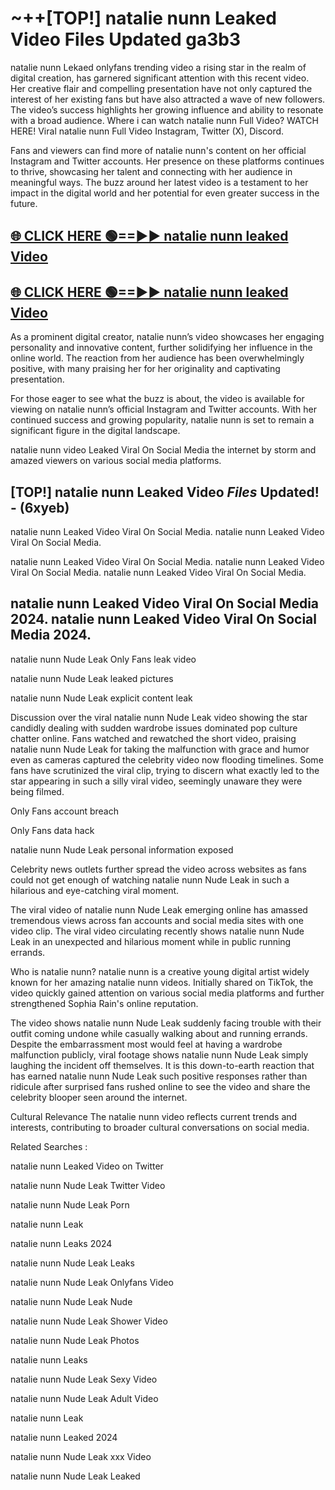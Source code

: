 # ~++[TOP!] natalie nunn Leaked Video Files Updated ga3b3

 natalie nunn Lekaed onlyfans trending video a rising star in the realm of digital creation, has garnered significant attention with this recent video. Her creative flair and compelling presentation have not only captured the interest of her existing fans but have also attracted a wave of new followers. The video’s success highlights her growing influence and ability to resonate with a broad audience.
Where i can watch  natalie nunn Full Video? WATCH HERE! Viral  natalie nunn Full Video Instagram, Twitter (X), Discord.


Fans and viewers can find more of  natalie nunn's content on her official Instagram and Twitter accounts. Her presence on these platforms continues to thrive, showcasing her talent and connecting with her audience in meaningful ways. The buzz around her latest video is a testament to her impact in the digital world and her potential for even greater success in the future.


## [🌐 CLICK HERE 🟢==►►  natalie nunn leaked Video ](https://onlyclips.site?title=natalie_nunn&ref=git)

## [🌐 CLICK HERE 🟢==►►  natalie nunn leaked Video ](https://onlyclips.site?title=natalie_nunn&ref=git)


As a prominent digital creator,  natalie nunn’s video showcases her engaging personality and innovative content, further solidifying her influence in the online world. The reaction from her audience has been overwhelmingly positive, with many praising her for her originality and captivating presentation.

For those eager to see what the buzz is about, the video is available for viewing on  natalie nunn’s official Instagram and Twitter accounts. With her continued success and growing popularity,  natalie nunn is set to remain a significant figure in the digital landscape.


  natalie nunn video Leaked Viral On Social Media the internet by storm and amazed viewers on various social media platforms.


## [TOP!]  natalie nunn Leaked Video *Files* Updated! - (6xyeb) 

 natalie nunn Leaked Video Viral On Social Media. natalie nunn Leaked Video Viral On Social Media.

 natalie nunn Leaked Video Viral On Social Media. natalie nunn Leaked Video Viral On Social Media. natalie nunn Leaked Video Viral On Social Media.


##  natalie nunn Leaked Video Viral On Social Media 2024. natalie nunn Leaked Video Viral On Social Media 2024.
 natalie nunn Nude Leak Only Fans leak video

 natalie nunn Nude Leak leaked pictures

 natalie nunn Nude Leak explicit content leak

Discussion over the viral  natalie nunn Nude Leak video showing the star candidly dealing with sudden wardrobe issues dominated pop culture chatter online. Fans watched and rewatched the short video, praising  natalie nunn Nude Leak for taking the malfunction with grace and humor even as cameras captured the celebrity video now flooding timelines. Some fans have scrutinized the viral clip, trying to discern what exactly led to the star appearing in such a silly viral video, seemingly unaware they were being filmed.


Only Fans account breach

Only Fans data hack

 natalie nunn Nude Leak personal information exposed

Celebrity news outlets further spread the video across websites as fans could not get enough of watching  natalie nunn Nude Leak in such a hilarious and eye-catching viral moment.


The viral video of  natalie nunn Nude Leak emerging online has amassed tremendous views across fan accounts and social media sites with one video clip. The viral video circulating recently shows  natalie nunn Nude Leak in an unexpected and hilarious moment while in public running errands.


Who is  natalie nunn?  natalie nunn is a creative young digital artist widely known for her amazing  natalie nunn videos. Initially shared on TikTok, the video quickly gained attention on various social media platforms and further strengthened Sophia Rain's online reputation.

The video shows  natalie nunn Nude Leak suddenly facing trouble with their outfit coming undone while casually walking about and running errands. Despite the embarrassment most would feel at having a wardrobe malfunction publicly, viral footage shows  natalie nunn Nude Leak simply laughing the incident off themselves. It is this down-to-earth reaction that has earned  natalie nunn Nude Leak such positive responses rather than ridicule after surprised fans rushed online to see the video and share the celebrity blooper seen around the internet.

Cultural Relevance The  natalie nunn video reflects current trends and interests, contributing to broader cultural conversations on social media.

Related Searches :

 natalie nunn Leaked Video on Twitter

 natalie nunn Nude Leak Twitter Video

 natalie nunn Nude Leak Porn

 natalie nunn Leak 

 natalie nunn Leaks 2024

 natalie nunn Nude Leak Leaks

 natalie nunn Nude Leak Onlyfans Video

 natalie nunn Nude Leak Nude

 natalie nunn Nude Leak Shower Video

 natalie nunn Nude Leak Photos

 natalie nunn Leaks

 natalie nunn Nude Leak Sexy Video

 natalie nunn Nude Leak Adult Video

 natalie nunn Leak

 natalie nunn Leaked 2024

 natalie nunn Nude Leak xxx Video

 natalie nunn Nude Leak Leaked